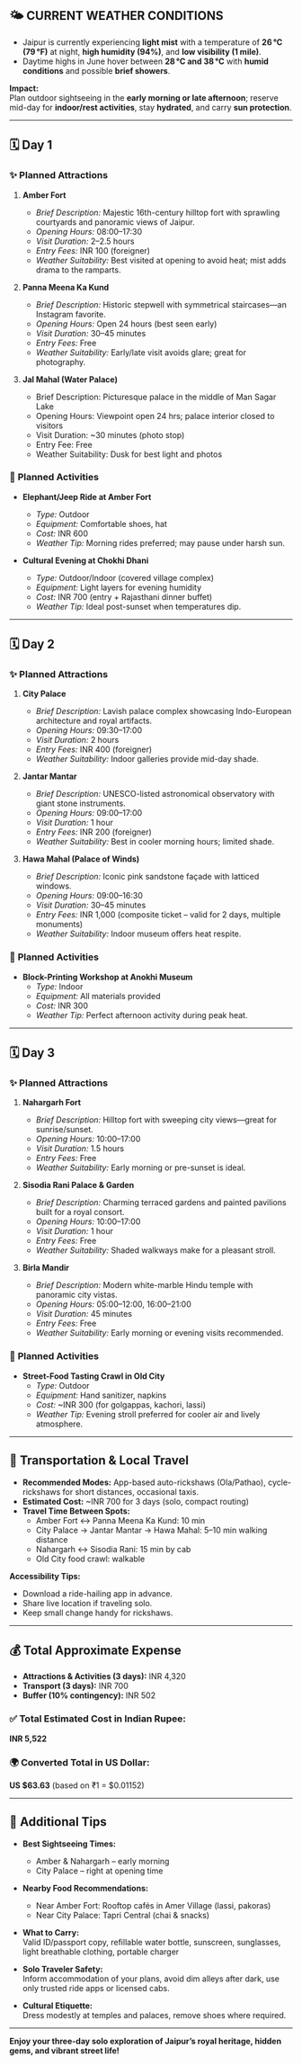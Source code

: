 ## 🌤️ CURRENT WEATHER CONDITIONS

- Jaipur is currently experiencing **light mist** with a temperature of **26 °C (79 °F)** at night, **high humidity (94%)**, and **low visibility (1 mile)**.
- Daytime highs in June hover between **28 °C and 38 °C** with **humid conditions** and possible **brief showers**.

**Impact:**  
Plan outdoor sightseeing in the **early morning or late afternoon**; reserve mid-day for **indoor/rest activities**, stay **hydrated**, and carry **sun protection**.

---

## 🗓️ Day 1

### ✨ **Planned Attractions**

1. **Amber Fort**
   - *Brief Description:* Majestic 16th-century hilltop fort with sprawling courtyards and panoramic views of Jaipur.
   - *Opening Hours:* 08:00–17:30  
   - *Visit Duration:* 2–2.5 hours  
   - *Entry Fees:* INR 100 (foreigner)  
   - *Weather Suitability:* Best visited at opening to avoid heat; mist adds drama to the ramparts.

2. **Panna Meena Ka Kund**
   - *Brief Description:* Historic stepwell with symmetrical staircases—an Instagram favorite.
   - *Opening Hours:* Open 24 hours (best seen early)  
   - *Visit Duration:* 30–45 minutes  
   - *Entry Fees:* Free  
   - *Weather Suitability:* Early/late visit avoids glare; great for photography.

1. **Jal Mahal (Water Palace)**  
   - Brief Description: Picturesque palace in the middle of Man Sagar Lake  
   - Opening Hours: Viewpoint open 24 hrs; palace interior closed to visitors  
   - Visit Duration: ~30 minutes (photo stop)  
   - Entry Fee: Free  
   - Weather Suitability: Dusk for best light and photos

### 🎯 **Planned Activities**

- **Elephant/Jeep Ride at Amber Fort**
  - *Type:* Outdoor  
  - *Equipment:* Comfortable shoes, hat  
  - *Cost:* INR 600  
  - *Weather Tip:* Morning rides preferred; may pause under harsh sun.

- **Cultural Evening at Chokhi Dhani**
  - *Type:* Outdoor/Indoor (covered village complex)  
  - *Equipment:* Light layers for evening humidity  
  - *Cost:* INR 700 (entry + Rajasthani dinner buffet)  
  - *Weather Tip:* Ideal post-sunset when temperatures dip.

---

## 🗓️ Day 2

### ✨ **Planned Attractions**

1. **City Palace**
   - *Brief Description:* Lavish palace complex showcasing Indo-European architecture and royal artifacts.
   - *Opening Hours:* 09:30–17:00  
   - *Visit Duration:* 2 hours  
   - *Entry Fees:* INR 400 (foreigner)  
   - *Weather Suitability:* Indoor galleries provide mid-day shade.

2. **Jantar Mantar**
   - *Brief Description:* UNESCO-listed astronomical observatory with giant stone instruments.
   - *Opening Hours:* 09:00–17:00  
   - *Visit Duration:* 1 hour  
   - *Entry Fees:* INR 200 (foreigner)  
   - *Weather Suitability:* Best in cooler morning hours; limited shade.

3. **Hawa Mahal (Palace of Winds)**
   - *Brief Description:* Iconic pink sandstone façade with latticed windows.
   - *Opening Hours:* 09:00–16:30  
   - *Visit Duration:* 30–45 minutes  
   - *Entry Fees:* INR 1,000 (composite ticket – valid for 2 days, multiple monuments)  
   - *Weather Suitability:* Indoor museum offers heat respite.

### 🎯 **Planned Activities**

- **Block-Printing Workshop at Anokhi Museum**
  - *Type:* Indoor  
  - *Equipment:* All materials provided  
  - *Cost:* INR 300  
  - *Weather Tip:* Perfect afternoon activity during peak heat.

---

## 🗓️ Day 3

### ✨ **Planned Attractions**

1. **Nahargarh Fort**
   - *Brief Description:* Hilltop fort with sweeping city views—great for sunrise/sunset.
   - *Opening Hours:* 10:00–17:00  
   - *Visit Duration:* 1.5 hours  
   - *Entry Fees:* Free  
   - *Weather Suitability:* Early morning or pre-sunset is ideal.

2. **Sisodia Rani Palace & Garden**
   - *Brief Description:* Charming terraced gardens and painted pavilions built for a royal consort.
   - *Opening Hours:* 10:00–17:00  
   - *Visit Duration:* 1 hour  
   - *Entry Fees:* Free  
   - *Weather Suitability:* Shaded walkways make for a pleasant stroll.

3. **Birla Mandir**
   - *Brief Description:* Modern white-marble Hindu temple with panoramic city vistas.
   - *Opening Hours:* 05:00–12:00, 16:00–21:00  
   - *Visit Duration:* 45 minutes  
   - *Entry Fees:* Free  
   - *Weather Suitability:* Early morning or evening visits recommended.

### 🎯 **Planned Activities**

- **Street-Food Tasting Crawl in Old City**
  - *Type:* Outdoor  
  - *Equipment:* Hand sanitizer, napkins  
  - *Cost:* ~INR 300 (for golgappas, kachori, lassi)  
  - *Weather Tip:* Evening stroll preferred for cooler air and lively atmosphere.

---

## 🚗 **Transportation & Local Travel**

- **Recommended Modes:** App-based auto-rickshaws (Ola/Pathao), cycle-rickshaws for short distances, occasional taxis.
- **Estimated Cost:** ~INR 700 for 3 days (solo, compact routing)
- **Travel Time Between Spots:**
  - Amber Fort ↔ Panna Meena Ka Kund: 10 min  
  - City Palace → Jantar Mantar → Hawa Mahal: 5–10 min walking distance  
  - Nahargarh ↔ Sisodia Rani: 15 min by cab  
  - Old City food crawl: walkable

**Accessibility Tips:**
- Download a ride-hailing app in advance.
- Share live location if traveling solo.
- Keep small change handy for rickshaws.

---

## 💰 **Total Approximate Expense**

- **Attractions & Activities (3 days):** INR 4,320  
- **Transport (3 days):** INR 700  
- **Buffer (10% contingency):** INR 502

### ✅ **Total Estimated Cost in Indian Rupee:**  
**INR 5,522**

### 🌍 **Converted Total in US Dollar:**  
**US $63.63** (based on ₹1 = $0.01152)

---

## 🎒 **Additional Tips**

- **Best Sightseeing Times:**  
  - Amber & Nahargarh – early morning  
  - City Palace – right at opening time

- **Nearby Food Recommendations:**
  - Near Amber Fort: Rooftop cafés in Amer Village (lassi, pakoras)  
  - Near City Palace: Tapri Central (chai & snacks)

- **What to Carry:**  
  Valid ID/passport copy, refillable water bottle, sunscreen, sunglasses, light breathable clothing, portable charger

- **Solo Traveler Safety:**  
  Inform accommodation of your plans, avoid dim alleys after dark, use only trusted ride apps or licensed cabs.

- **Cultural Etiquette:**  
  Dress modestly at temples and palaces, remove shoes where required.

---

**Enjoy your three-day solo exploration of Jaipur’s royal heritage, hidden gems, and vibrant street life!**